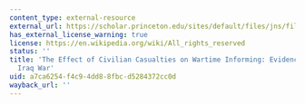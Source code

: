 ```yaml
---
content_type: external-resource
external_url: https://scholar.princeton.edu/sites/default/files/jns/files/shaver_shapiro_2016_tips.pdf
has_external_license_warning: true
license: https://en.wikipedia.org/wiki/All_rights_reserved
status: ''
title: 'The Effect of Civilian Casualties on Wartime Informing: Evidence from the
  Iraq War'
uid: a7ca6254-f4c9-4dd8-8fbc-d5284372cc0d
wayback_url: ''
---
```

